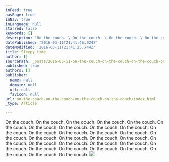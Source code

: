 ```yaml
---
inFeed: true
hasPage: true
inNav: true
inLanguage: null
starred: false
keywords: []
description: "On the couch. \_On the couch. \_On the couch. \_On the couch. \_On the couch. \_On the couch. \_On the couch. \_On the couch. \_On the couch. \_On the couch. \_On the couch. \_On the couch. \_On the couch. \_On the couch. \_On the couch. \_On the couch. \_On the couch. \_On the couch. \_On the couch. \_On the couch. \_On the couch. \_On the couch. \_On the couch. \_On the couch. \_On the couch. \_On the couch. \_On the couch. \_On the couch. \_On the couch. \_On the couch. \_On the couch. \_On the couch. \_On the couch. \_"
datePublished: '2016-03-11T21:41:46.924Z'
dateModified: '2016-03-11T21:41:25.744Z'
title: Sleepy time
author: []
sourcePath: _posts/2016-03-11-on-the-couch-on-the-couch-on-the-couch-on-the-couch.md
published: true
authors: []
publisher:
  name: null
  domain: null
  url: null
  favicon: null
url: on-the-couch-on-the-couch-on-the-couch-on-the-couch/index.html
_type: Article

---
```

On the couch.  On the couch.  On the couch.  On the couch.  On the couch.  On the couch.  On the couch.  On the couch.  On the couch.  On the couch.  On the couch.  On the couch.  On the couch.  On the couch.  On the couch.  On the couch.  On the couch.  On the couch.  On the couch.  On the couch.  On the couch.  On the couch.  On the couch.  On the couch.  On the couch.  On the couch.  On the couch.  On the couch.  On the couch.  On the couch.  On the couch.  On the couch.  On the couch.  ![](https://the-grid-user-content.s3-us-west-2.amazonaws.com/b17ad4fa-1ab1-4af7-afac-4985f11b72e6.jpg)